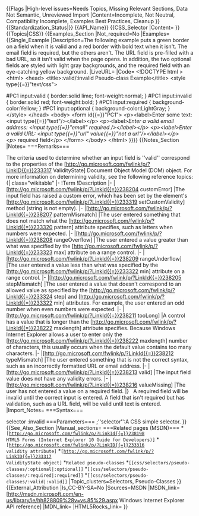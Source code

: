 {{Flags
|High-level issues=Needs Topics, Missing Relevant Sections, Data Not Semantic, Unreviewed Import
|Content=Incomplete, Not Neutral, Compatibility Incomplete, Examples Best Practices, Cleanup
}}
{{Standardization_Status|}}
{{API_Name}}
{{CSS_Selector
|Content=
}}
{{Topics|CSS}}
{{Examples_Section
|Not_required=No
|Examples={{Single_Example
|Description=The following example puts a green border on a field when it is valid and a red border with bold text when it isn't. The email field is required, but the others aren't. The URL field is pre-filled with a bad URL, so it isn't valid when the page opens. In addition, the two optional fields are styled with light gray backgrounds, and the required field with an eye-catching yellow background.
|LiveURL=
|Code=
&lt;!DOCTYPE html &gt;
&lt;html&gt;
&lt;head&gt;
  &lt;title&gt;:valid/:invalid Pseudo-class Example&lt;/title&gt;
  &lt;style type{{=}}"text/css"&gt;

  #PC1 input:valid { 
    border:solid lime;
    font-weight:normal;
  }
  #PC1 input:invalid { 
    border:solid red;
    font-weight:bold;
  }
  #PC1 input:required {
    background-color:Yellow;
  }
  #PC1 input:optional {
    background-color:LightGray;
  }       
  &lt;/style&gt;
&lt;/head&gt;
&lt;body&gt;
  &lt;form id{{=}}"PC1"&gt;
    &lt;p&gt;&lt;label&gt;Enter some text: &lt;input type{{=}}"text"/&gt;&lt;/label&gt;&lt;/p&gt;
    &lt;p&gt;&lt;label&gt;*Enter a valid email address: &lt;input type{{=}}"email" required /&gt;&lt;/label&gt;&lt;/p&gt;
    &lt;p&gt;&lt;label&gt;Enter a valid URL: &lt;input type{{=}}"url" value{{=}}"not a url"/&gt;&lt;/label&gt;&lt;/p&gt;       
    &lt;p&gt;* required field&lt;/p&gt;
  &lt;/form&gt;
&lt;/body&gt;
&lt;/html&gt;
}}}}
{{Notes_Section
|Notes=
===Remarks===

The criteria used to determine whether an input field is ''valid'' correspond to the properties of the [http://go.microsoft.com/fwlink/p/?LinkID{{=}}233317 ValidityState] Document Object Model (DOM) object. For more information on determining validity, see the following reference topics:
{| class="wikitable"
|-
!Term
!Description
|-
|[http://go.microsoft.com/fwlink/p/?LinkId{{=}}238204 customError]
|The input field has raised a custom error, which has been set by the element's [http://go.microsoft.com/fwlink/p/?LinkId{{=}}233319 setCustomValidity] method (string is not empty).
|-
|[http://go.microsoft.com/fwlink/p/?LinkId{{=}}238207 patternMismatch]
|The user entered something that does not match what the [http://go.microsoft.com/fwlink/p/?LinkId{{=}}233320 pattern] attribute specifies, such as letters when numbers were expected.
|-
|[http://go.microsoft.com/fwlink/p/?LinkId{{=}}238208 rangeOverflow]
|The user entered a value greater than what was specified by the [http://go.microsoft.com/fwlink/p/?LinkId{{=}}233323 max] attribute on a range control.
|-
|[http://go.microsoft.com/fwlink/p/?LinkId{{=}}238209 rangeUnderflow]
|The user entered a value less than what was specified by the [http://go.microsoft.com/fwlink/p/?LinkId{{=}}233322 min] attribute on a range control.
|-
|[http://go.microsoft.com/fwlink/p/?LinkId{{=}}238205 stepMismatch]
|The user entered a value that doesn't correspond to an allowed value as specified by the [http://go.microsoft.com/fwlink/p/?LinkId{{=}}233324 step] and [http://go.microsoft.com/fwlink/p/?LinkId{{=}}233322 min] attributes. For example, the user entered an odd number when even numbers were expected.
|-
|[http://go.microsoft.com/fwlink/p/?LinkId{{=}}238211 tooLong]
|A control has a value that is longer than the [http://go.microsoft.com/fwlink/p/?LinkId{{=}}238222 maxlength] attribute specifies. Because Windows Internet Explorer allows a user to enter only the [http://go.microsoft.com/fwlink/p/?LinkId{{=}}238222 maxlength] number of characters, this usually occurs when the default value contains too many characters.
|-
|[http://go.microsoft.com/fwlink/p/?LinkId{{=}}238212 typeMismatch]
|The user entered something that is not the correct syntax, such as an incorrectly formatted URL or email address.
|-
|[http://go.microsoft.com/fwlink/p/?LinkId{{=}}238213 valid]
|The input field value does not have any validity errors.
|-
|[http://go.microsoft.com/fwlink/p/?LinkId{{=}}238216 valueMissing]
|The user has not entered a value on a required field.
|}
 
A required field will be invalid until the correct input is entered. A field that isn't required but has validation, such as a URL field, will be valid until text is entered.
|Import_Notes=
===Syntax===

selector
:invalid
===Parameters===
;''selector'':A CSS simple selector.
}}
{{See_Also_Section
|Manual_sections=
===Related pages (MSDN)===
*<code>[http://go.microsoft.com/fwlink/p/?LinkId{{=}}238198 HTML5 Forms (Internet Explorer 10 Guide for Developers)]</code>
*<code>[http://go.microsoft.com/fwlink/p/?LinkID{{=}}233316 validity attribute]</code>
*<code>[http://go.microsoft.com/fwlink/p/?LinkID{{=}}233317 ValidityState object]</code>
*<code>Related pseudo-classes</code>
*<code>[[css/selectors/pseudo-classes/:optional|:optional]]</code>
*<code>[[css/selectors/pseudo-classes/:required|:required]]</code>
*<code>[[css/selectors/pseudo-classes/:valid|:valid]]</code>
|Topic_clusters=Selectors, Pseudo-Classes
}}
{{External_Attribution
|Is_CC-BY-SA=No
|Sources=MSDN
|MSDN_link=[http://msdn.microsoft.com/en-us/library/ie/hh828809%28v=vs.85%29.aspx Windows Internet Explorer API reference]
|MDN_link=
|HTML5Rocks_link=
}}
